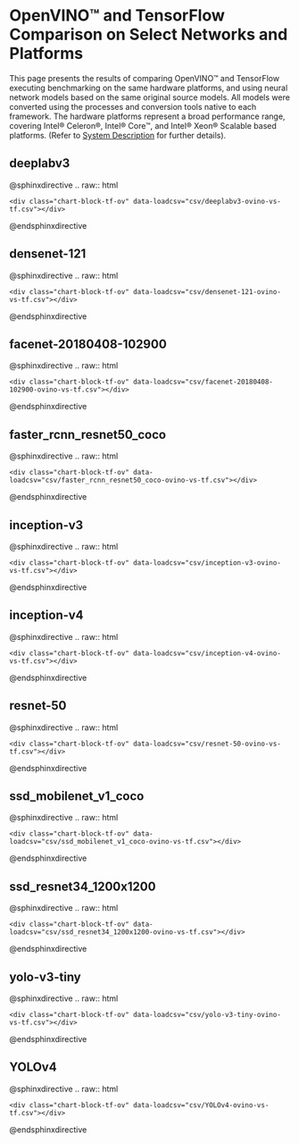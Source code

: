 # OpenVINO™ and TensorFlow Comparison on Select Networks and Platforms

This page presents the results of comparing OpenVINO™ and TensorFlow executing benchmarking on the same hardware platforms, and using neural network models based on the same original source models. All models were converted using the processes and conversion tools native to each framework. The hardware platforms represent a broad performance range, covering Intel® Celeron®, Intel® Core™, and  Intel® Xeon® Scalable based platforms. (Refer to [System Description](https://docs.openvino.ai/resources/benchmark_files/system_configurations_2022.1.html) for further details).

## deeplabv3

@sphinxdirective
.. raw:: html

    <div class="chart-block-tf-ov" data-loadcsv="csv/deeplabv3-ovino-vs-tf.csv"></div>

@endsphinxdirective

## densenet-121

@sphinxdirective
.. raw:: html

    <div class="chart-block-tf-ov" data-loadcsv="csv/densenet-121-ovino-vs-tf.csv"></div>

@endsphinxdirective

## facenet-20180408-102900

@sphinxdirective
.. raw:: html

    <div class="chart-block-tf-ov" data-loadcsv="csv/facenet-20180408-102900-ovino-vs-tf.csv"></div>

@endsphinxdirective

## faster_rcnn_resnet50_coco

@sphinxdirective
.. raw:: html

    <div class="chart-block-tf-ov" data-loadcsv="csv/faster_rcnn_resnet50_coco-ovino-vs-tf.csv"></div>

@endsphinxdirective

## inception-v3

@sphinxdirective
.. raw:: html

    <div class="chart-block-tf-ov" data-loadcsv="csv/inception-v3-ovino-vs-tf.csv"></div>

@endsphinxdirective

## inception-v4

@sphinxdirective
.. raw:: html

    <div class="chart-block-tf-ov" data-loadcsv="csv/inception-v4-ovino-vs-tf.csv"></div>

@endsphinxdirective

## resnet-50

@sphinxdirective
.. raw:: html

    <div class="chart-block-tf-ov" data-loadcsv="csv/resnet-50-ovino-vs-tf.csv"></div>

@endsphinxdirective

## ssd_mobilenet_v1_coco

@sphinxdirective
.. raw:: html

    <div class="chart-block-tf-ov" data-loadcsv="csv/ssd_mobilenet_v1_coco-ovino-vs-tf.csv"></div>

@endsphinxdirective

## ssd_resnet34_1200x1200

@sphinxdirective
.. raw:: html

    <div class="chart-block-tf-ov" data-loadcsv="csv/ssd_resnet34_1200x1200-ovino-vs-tf.csv"></div>

@endsphinxdirective

## yolo-v3-tiny

@sphinxdirective
.. raw:: html

    <div class="chart-block-tf-ov" data-loadcsv="csv/yolo-v3-tiny-ovino-vs-tf.csv"></div>

@endsphinxdirective

## YOLOv4

@sphinxdirective
.. raw:: html

    <div class="chart-block-tf-ov" data-loadcsv="csv/YOLOv4-ovino-vs-tf.csv"></div>

@endsphinxdirective
